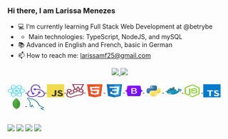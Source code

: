 ### Hi there, I am Larissa Menezes

- :computer: I’m currently learning Full Stack Web Development at @betrybe
- - Main technologies: TypeScript, NodeJS, and mySQL
- 📚 Advanced in English and French, basic in German
- 📫 How to reach me: larissamf25@gmail.com

<div align="center">
  <a href="https://github.com/larissamf25">
  <img height="180em" src="https://github-readme-stats.vercel.app/api?username=larissamf25&show_icons=true&theme=dracula&include_all_commits=true&count_private=true"/>
  <img height="180em" src="https://github-readme-stats.vercel.app/api/top-langs/?username=larissamf25&layout=compact&langs_count=7&theme=dracula"/>
</div>
<div style="display: inline_block"><br>
  <img align="center" alt="Larissa-React" height="30" width="40" src="https://github.com/devicons/devicon/blob/master/icons/react/react-original.svg">
  <img align="center" alt="Larissa-Redux" height="30" width="40" src="https://github.com/devicons/devicon/blob/master/icons/redux/redux-original.svg">
  <img align="center" alt="Larissa-Js" height="30" width="40" src="https://github.com/devicons/devicon/blob/master/icons/javascript/javascript-original.svg">
  <img align="center" alt="Larissa-Jest" height="30" width="40" src="https://github.com/devicons/devicon/blob/master/icons/jest/jest-plain.svg">
  <img align="center" alt="Larissa-HTML" height="30" width="40" src="https://raw.githubusercontent.com/devicons/devicon/master/icons/html5/html5-original.svg">
  <img align="center" alt="Larissa-CSS" height="30" width="40" src="https://raw.githubusercontent.com/devicons/devicon/master/icons/css3/css3-original.svg">
  <img align="center" alt="Larissa-Bootstrap" height="30" width="40" src="https://github.com/devicons/devicon/blob/master/icons/bootstrap/bootstrap-original.svg">
  <img align="center" alt="Larissa-Python" height="30" width="40" src="https://raw.githubusercontent.com/devicons/devicon/master/icons/python/python-original.svg">
  <img align="center" alt="Larissa-Docker" height="30" width="40" src="https://github.com/devicons/devicon/blob/master/icons/docker/docker-original.svg">
  <img align="center" alt="Larissa-NodeJs" height="30" width="40" src="https://github.com/devicons/devicon/blob/master/icons/nodejs/nodejs-original.svg">
  <img align="center" alt="Larissa-TypeScript" height="30" width="40" src="https://github.com/devicons/devicon/blob/master/icons/typescript/typescript-original.svg">
  <img align="center" alt="Larissa-MongoDG" height="30" width="40" src="https://github.com/devicons/devicon/blob/master/icons/mongodb/mongodb-original.svg">
  <img align="center" alt="Larissa-MySQL" height="30" width="40" src="https://github.com/devicons/devicon/blob/master/icons/mysql/mysql-original.svg">
</div>

  ##
 
<div> 
  <a href="https://instagram.com/laris_menezes" target="_blank"><img src="https://img.shields.io/badge/-Instagram-%23E4405F?style=for-the-badge&logo=instagram&logoColor=white" target="_blank"></a>
 	<a href = "mailto:larissamf25@gmail.com"><img src="https://img.shields.io/badge/-Gmail-%23333?style=for-the-badge&logo=gmail&logoColor=white" target="_blank"></a>
  <a href="https://www.linkedin.com/in/larissa-menezes-de-freitas/" target="_blank"><img src="https://img.shields.io/badge/-LinkedIn-%230077B5?style=for-the-badge&logo=linkedin&logoColor=white" target="_blank"></a> 
  <a href="https://twitter.com/larissamf25/" target="_blank"><img src="https://img.shields.io/badge/-Twitter-%230077B5?style=for-the-badge&logo=twitter&logoColor=white" target="_blank"></a> 
</div>
